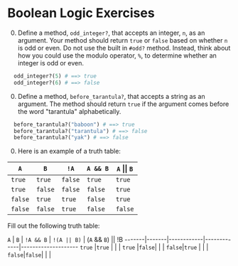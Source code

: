 # Boolean Logic Exercises

0. Define a method, `odd_integer?`, that accepts an integer, `n`, as an argument. Your method should return `true` or `false` based on whether `n` is odd or even. Do not use the built in `#odd?` method. Instead, think about how you could use the modulo operator, `%`, to determine whether an integer is odd or even.

  ```ruby
    odd_integer?(5) # ==> true
    odd_integer?(6) # ==> false
  ```

0. Define a method, `before_tarantula?`, that accepts a string as an argument. The method should return `true` if the argument comes before the word "tarantula" alphabetically.

  ```ruby
    before_tarantula?("baboon") # ==> true
    before_tarantula?("tarantula") # ==> false
    before_tarantula?("yak") # ==> false
  ```

0. Here is an example of a truth table:

`A`    | `B`   | `!A`  | `A && B` | `A` \|\| `B`
-------|-------|-------|----------|-------------
`true` |`true` |`false`|`true`    | `true`
`true` |`false`|`false`|`false`   | `true`
`false`|`true` |`true` |`false`   | `true`
`false`|`false`|`true` |`false`   | `false`

Fill out the following truth table:

`A`    | `B`   | `!A && B`  | `!(A || B)` | (`A` && `B`) || !B
-------|-------|------------|-------------|--------------------
`true` |`true` |            |             |
`true` |`false`|            |             |
`false`|`true` |            |             |
`false`|`false`|            |             |

